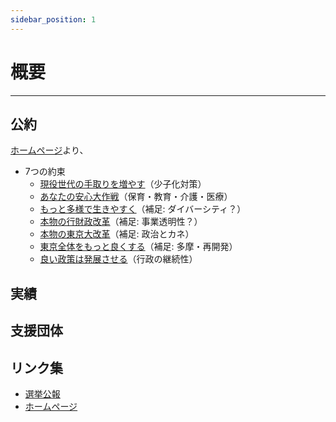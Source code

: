 ```yaml
---
sidebar_position: 1
---
```


# 概要
-------

## 公約
[ホームページ](https://renho.jp/)より、
- 7つの約束
  - [現役世代の手取りを増やす](/docs/renho/manifest_1.md)（少子化対策）
  - [あなたの安心大作戦](/docs/renho/manifest_2.md)（保育・教育・介護・医療）
  - [もっと多様で生きやすく](/docs/renho/manifest_3.md)（補足: ダイバーシティ？）
  - [本物の行財政改革](/docs/renho/manifest_4.md)（補足: 事業透明性？）
  - [本物の東京大改革](/docs/renho/manifest_5.md)（補足: 政治とカネ）
  - [東京全体をもっと良くする](/docs/renho/manifest_6.md)（補足: 多摩・再開発）
  - [良い政策は発展させる](/docs/renho/manifest_7.md)（行政の継続性）

## 実績


## 支援団体


## リンク集
- [選挙公報](https://r6tochijisen.metro.tokyo.lg.jp/public/files/R06tochiji_kouhou_kobetsu_23.pdf#view=FitH)
- [ホームページ](https://renho.jp/)